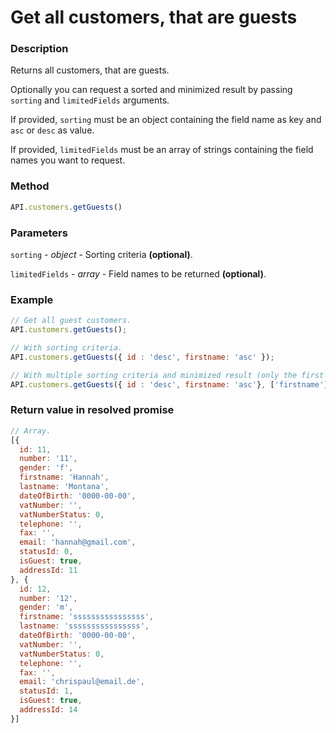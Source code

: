 # Get all customers, that are guests

### Description

Returns all customers, that are guests.

Optionally you can request a sorted and minimized result by passing `sorting` and `limitedFields` arguments.

If provided, `sorting` must be an object containing the field name as key and `asc` or `desc` as value.

If provided, `limitedFields` must be an array of strings containing the field names you want to request.

### Method

```js
API.customers.getGuests()
```

### Parameters

`sorting` - *object* - Sorting criteria **(optional)**.

`limitedFields` - *array* - Field names to be returned **(optional)**.

### Example
```js
// Get all guest customers.
API.customers.getGuests();

// With sorting criteria.
API.customers.getGuests({ id : 'desc', firstname: 'asc' });

// With multiple sorting criteria and minimized result (only the first name).
API.customers.getGuests({ id : 'desc', firstname: 'asc'}, ['firstname']);
```

### Return value in resolved promise

```js
// Array.
[{
  id: 11,
  number: '11',
  gender: 'f',
  firstname: 'Hannah',
  lastname: 'Montana',
  dateOfBirth: '0000-00-00',
  vatNumber: '',
  vatNumberStatus: 0,
  telephone: '',
  fax: '',
  email: 'hannah@gmail.com',
  statusId: 0,
  isGuest: true,
  addressId: 11
}, {
  id: 12,
  number: '12',
  gender: 'm',
  firstname: 'ssssssssssssssss',
  lastname: 'ssssssssssssssss',
  dateOfBirth: '0000-00-00',
  vatNumber: '',
  vatNumberStatus: 0,
  telephone: '',
  fax: '',
  email: 'chrispaul@email.de',
  statusId: 1,
  isGuest: true,
  addressId: 14
}]

```
